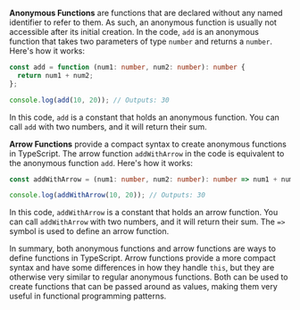 **Anonymous Functions** are functions that are declared without any named identifier to refer to them. As such, an anonymous function is usually not accessible after its initial creation. In the code, `add` is an anonymous function that takes two parameters of type `number` and returns a `number`. Here's how it works:

```typescript
const add = function (num1: number, num2: number): number {
  return num1 + num2;
};

console.log(add(10, 20)); // Outputs: 30
```

In this code, `add` is a constant that holds an anonymous function. You can call `add` with two numbers, and it will return their sum.

**Arrow Functions** provide a compact syntax to create anonymous functions in TypeScript. The arrow function `addWithArrow` in the code is equivalent to the anonymous function `add`. Here's how it works:

```typescript
const addWithArrow = (num1: number, num2: number): number => num1 + num2;

console.log(addWithArrow(10, 20)); // Outputs: 30
```

In this code, `addWithArrow` is a constant that holds an arrow function. You can call `addWithArrow` with two numbers, and it will return their sum. The `=>` symbol is used to define an arrow function.

In summary, both anonymous functions and arrow functions are ways to define functions in TypeScript. Arrow functions provide a more compact syntax and have some differences in how they handle `this`, but they are otherwise very similar to regular anonymous functions. Both can be used to create functions that can be passed around as values, making them very useful in functional programming patterns.